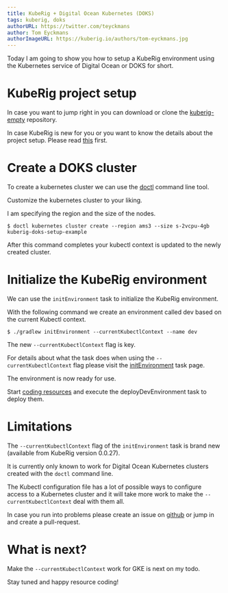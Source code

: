 ```yaml
---
title: KubeRig + Digital Ocean Kubernetes (DOKS)
tags: kuberig, doks
authorURL: https://twitter.com/teyckmans
author: Tom Eyckmans
authorImageURL: https://kuberig.io/authors/tom-eyckmans.jpg
---
```


Today I am going to show you how to setup a KubeRig environment using the Kubernetes service of Digital Ocean or DOKS for short.

# KubeRig project setup

In case you want to jump right in you can download or clone the [kuberig-empty](https://github.com/teyckmans/kuberig-empty) repository.

In case KubeRig is new for you or you want to know the details about the project setup. Please read [this](https://rigel.dev/kuberig-microk8s/) first.

# Create a DOKS cluster

To create a kubernetes cluster we can use the [doctl](https://github.com/digitalocean/doctl) command line tool.

Customize the kubernetes cluster to your liking.

I am specifying the region and the size of the nodes.

    $ doctl kubernetes cluster create --region ams3 --size s-2vcpu-4gb kuberig-doks-setup-example
    

After this command completes your kubectl context is updated to the newly created cluster.

# Initialize the KubeRig environment

We can use the `initEnvironment` task to initialize the KubeRig environment.

With the following command we create an environment called dev based on the current Kubectl context.

    $ ./gradlew initEnvironment --currentKubectlContext --name dev
    

The new `--currentKubectlContext` flag is key.

For details about what the task does when using the `--currentKubectlContext` flag please visit the [initEnvironment](https://rigel.dev/kuberig-init-environment/) task page.

The environment is now ready for use.

Start [coding resources](https://rigel.dev/kuberig-coding-resources/) and execute the deployDevEnvironment task to deploy them.

# Limitations

The `--currentKubectlContext` flag of the `initEnvironment` task is brand new (available from KubeRig version 0.0.27).

It is currently only known to work for Digital Ocean Kubernetes clusters created with the `doctl` command line.

The Kubectl configuration file has a lot of possible ways to configure access to a Kubernetes cluster and it will take more work to make the `--currentKubectlContext` deal with them all.

In case you run into problems please create an issue on [github](https://github.com/teyckmans/kuberig/issues) or jump in and create a pull-request.

# What is next?

Make the `--currentKubectlContext` work for GKE is next on my todo.

Stay tuned and happy resource coding!
